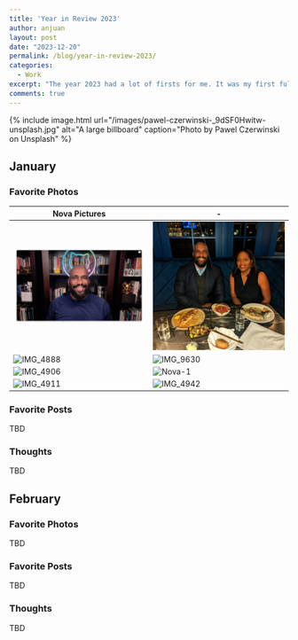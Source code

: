 ```yaml
---
title: 'Year in Review 2023'
author: anjuan
layout: post
date: "2023-12-20"
permalink: /blog/year-in-review-2023/
categories:
  - Work
excerpt: "The year 2023 had a lot of firsts for me. It was my first full year at GitHub, and it felt like the first year that was fully free of COVID's shadow. Here are my favorite photos, social media posts, and thoughts about each month in 2023."
comments: true
---
```


{% include image.html url="/images/pawel-czerwinski-_9dSF0Hwitw-unsplash.jpg" alt="A large billboard" caption="Photo by Pawel Czerwinski on Unsplash" %}

## **January**

### **Favorite Photos**

|Nova Pictures | - |
| -- | -- |
| ![IMG_4890](/images/Jan-01.png) | ![IMG_9630](images/Jan-02.jpg) |
| ![IMG_4888](https://github.com/github/sponsors/assets/3968994/56c04a7e-1d1e-4f7d-82c1-6ced4ef7182c) | ![IMG_9630](https://github.com/github/sponsors/assets/3968994/465e5d56-9761-4ed1-aefa-53ee77642aad) | 
![IMG_4906](https://github.com/github/sponsors/assets/3968994/2d0dde86-f140-4b93-a50d-dc121b7de583) | ![Nova-1](https://github.com/github/sponsors/assets/3968994/85e829af-4f55-4b1e-a433-267fa3e58f0d) | | 
![IMG_4911](https://github.com/github/sponsors/assets/3968994/feb55282-7b19-4847-9bd5-fded8f2911f3) | ![IMG_4942](https://github.com/github/sponsors/assets/3968994/08d23ccf-48fc-4710-9597-90cbd6c743a8) |

### **Favorite Posts**

TBD

### **Thoughts**

TBD

## **February**

### **Favorite Photos**

TBD

### **Favorite Posts**

TBD

### **Thoughts**

TBD
